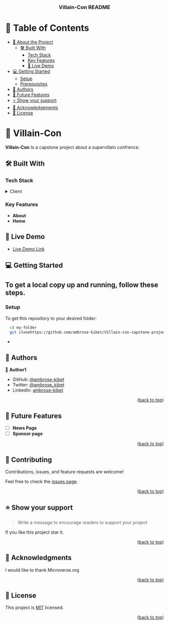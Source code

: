 <a name="readme-top"></a>

<div align="center">

  <br/>

  <h3><b>Villain-Con README </b></h3>

</div>

<!-- TABLE OF CONTENTS -->

# 📗 Table of Contents

- [📖 About the Project](#about-project)
  - [🛠 Built With](#built-with)
    - [Tech Stack](#tech-stack)
    - [Key Features](#key-features)
    - [🚀 Live Demo](#live-demo)
- [💻 Getting Started](#getting-started)
  - [Setup](#setup)
  - [Prerequisites](#prerequisites)
- [👥 Authors](#authors)
- [🔭 Future Features](#future-features)
- [⭐️ Show your support](#support)
- [🙏 Acknowledgements](#acknowledgements)
- [📝 License](#license)

<!-- PROJECT DESCRIPTION -->

# 📖 Villain-Con <a name="about-project"></a>

**Villain-Con** Is a capstone project about a supervillain confrence.

## 🛠 Built With <a name="built-with"></a>

### Tech Stack <a name="tech-stack"></a>

<details>
  <summary>Client</summary>
  <ul>
    <li><a href="http://vanilla-js.com/">Vanilla javascript</a></li>
  </ul>
</details>

<!-- Features -->

### Key Features <a name="key-features"></a>

- **About**
- **Home**

## 🚀 Live Demo <a name="live-demo"></a>

- [Live Demo Link](https://ambrose-kibet.github.io/VIllain-con-capstone-project/)
<!-- GETTING STARTED -->

## 💻 Getting Started <a name="getting-started"></a>

## To get a local copy up and running, follow these steps.

### Setup

To get this repository to your desired folder:

```sh
  cd my-folder
  git clonehttps://github.com/ambrose-kibet/VIllain-con-capstone-project.git
```

- <!-- AUTHORS -->

## 👥 Authors <a name="authors"></a>

👤 **Author1**

- GitHub: [@ambrose-kibet](https://github.com/ambrose-kibet)
- Twitter: [@ambrose_kibet](https://twitter.com/ambrose_kibet)
- LinkedIn: [ambrose-kibet](https://www.linkedin.com/in/ambrose-kibet-56a791122/)

<p align="right">(<a href="#readme-top">back to top</a>)</p>

<!-- FUTURE FEATURES -->

## 🔭 Future Features <a name="future-features"></a>

- [ ] **News Page**
- [ ] **Sponsor page**

<p align="right">(<a href="#readme-top">back to top</a>)</p>

<!-- CONTRIBUTING -->

## 🤝 Contributing <a name="contributing"></a>

Contributions, issues, and feature requests are welcome!

Feel free to check the [issues page](../../issues/).

<p align="right">(<a href="#readme-top">back to top</a>)</p>

<!-- SUPPORT -->

## ⭐️ Show your support <a name="support"></a>

> Write a message to encourage readers to support your project

If you like this project star it.

<p align="right">(<a href="#readme-top">back to top</a>)</p>

<!-- ACKNOWLEDGEMENTS -->

## 🙏 Acknowledgments <a name="acknowledgements"></a>

I would like to thank Microverse.org

<p align="right">(<a href="#readme-top">back to top</a>)</p>

<!-- LICENSE -->

## 📝 License <a name="license"></a>

This project is [MIT](./LICENSE) licensed.

<p align="right">(<a href="#readme-top">back to top</a>)</p>
